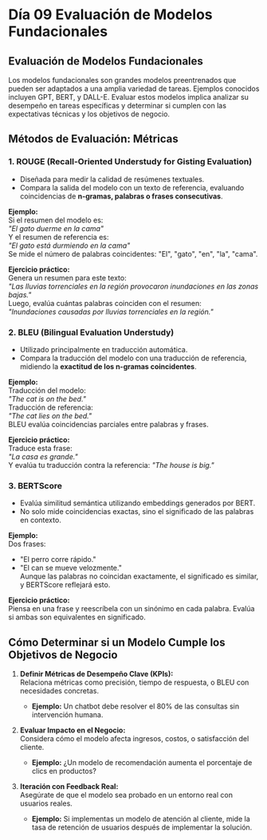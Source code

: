 # Día 09 Evaluación de Modelos Fundacionales

## Evaluación de Modelos Fundacionales  
Los modelos fundacionales son grandes modelos preentrenados que pueden ser adaptados a una amplia variedad de tareas. Ejemplos conocidos incluyen GPT, BERT, y DALL-E. Evaluar estos modelos implica analizar su desempeño en tareas específicas y determinar si cumplen con las expectativas técnicas y los objetivos de negocio.  

## Métodos de Evaluación: Métricas  
### 1. ROUGE (Recall-Oriented Understudy for Gisting Evaluation)  
- Diseñada para medir la calidad de resúmenes textuales.  
- Compara la salida del modelo con un texto de referencia, evaluando coincidencias de **n-gramas, palabras o frases consecutivas**.  

**Ejemplo:**  
Si el resumen del modelo es:  
*"El gato duerme en la cama"*  
Y el resumen de referencia es:  
*"El gato está durmiendo en la cama"*  
Se mide el número de palabras coincidentes: "El", "gato", "en", "la", "cama".  

**Ejercicio práctico:**  
Genera un resumen para este texto:  
*"Las lluvias torrenciales en la región provocaron inundaciones en las zonas bajas."*  
Luego, evalúa cuántas palabras coinciden con el resumen:  
*"Inundaciones causadas por lluvias torrenciales en la región."*  

### 2. BLEU (Bilingual Evaluation Understudy)  
- Utilizado principalmente en traducción automática.  
- Compara la traducción del modelo con una traducción de referencia, midiendo la **exactitud de los n-gramas coincidentes**.  

**Ejemplo:**  
Traducción del modelo:  
*"The cat is on the bed."*  
Traducción de referencia:  
*"The cat lies on the bed."*  
BLEU evalúa coincidencias parciales entre palabras y frases.  

**Ejercicio práctico:**  
Traduce esta frase:  
*"La casa es grande."*  
Y evalúa tu traducción contra la referencia: *"The house is big."*  

### 3. BERTScore  
- Evalúa similitud semántica utilizando embeddings generados por BERT.  
- No solo mide coincidencias exactas, sino el significado de las palabras en contexto.  

**Ejemplo:**  
Dos frases:  
- "El perro corre rápido."  
- "El can se mueve velozmente."  
Aunque las palabras no coincidan exactamente, el significado es similar, y BERTScore reflejará esto.  

**Ejercicio práctico:**  
Piensa en una frase y reescríbela con un sinónimo en cada palabra. Evalúa si ambas son equivalentes en significado.  

## Cómo Determinar si un Modelo Cumple los Objetivos de Negocio  
1. **Definir Métricas de Desempeño Clave (KPIs):**  
   Relaciona métricas como precisión, tiempo de respuesta, o BLEU con necesidades concretas.  
   - **Ejemplo:** Un chatbot debe resolver el 80% de las consultas sin intervención humana.  

2. **Evaluar Impacto en el Negocio:**  
   Considera cómo el modelo afecta ingresos, costos, o satisfacción del cliente.  
   - **Ejemplo:** ¿Un modelo de recomendación aumenta el porcentaje de clics en productos?  

3. **Iteración con Feedback Real:**  
   Asegúrate de que el modelo sea probado en un entorno real con usuarios reales.  
   - **Ejemplo:** Si implementas un modelo de atención al cliente, mide la tasa de retención de usuarios después de implementar la solución.  
